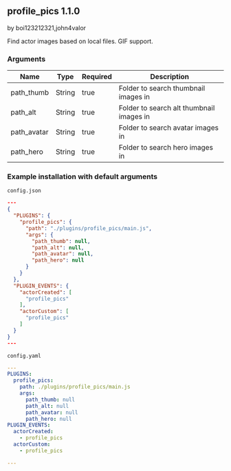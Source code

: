 ## profile_pics 1.1.0

by boi123212321,john4valor

Find actor images based on local files. GIF support.

### Arguments

| Name        | Type   | Required | Description                              |
| ----------- | ------ | -------- | ---------------------------------------- |
| path_thumb  | String | true     | Folder to search thumbnail images in     |
| path_alt    | String | true     | Folder to search alt thumbnail images in |
| path_avatar | String | true     | Folder to search avatar images in        |
| path_hero   | String | true     | Folder to search hero images in          |

### Example installation with default arguments

`config.json`
```json
---
{
  "PLUGINS": {
    "profile_pics": {
      "path": "./plugins/profile_pics/main.js",
      "args": {
        "path_thumb": null,
        "path_alt": null,
        "path_avatar": null,
        "path_hero": null
      }
    }
  },
  "PLUGIN_EVENTS": {
    "actorCreated": [
      "profile_pics"
    ],
    "actorCustom": [
      "profile_pics"
    ]
  }
}
---
```

`config.yaml`
```yaml
---
PLUGINS:
  profile_pics:
    path: ./plugins/profile_pics/main.js
    args:
      path_thumb: null
      path_alt: null
      path_avatar: null
      path_hero: null
PLUGIN_EVENTS:
  actorCreated:
    - profile_pics
  actorCustom:
    - profile_pics

---
```
